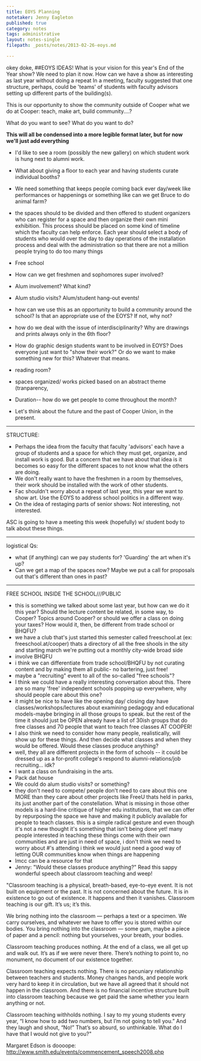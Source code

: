 ```yaml
---
title: EOYS Planning
notetaker: Jenny Eagleton
published: true
category: notes
tags: administrative
layout: notes-single
filepath: _posts/notes/2013-02-26-eoys.md

---
```


okey doke, ##EOYS IDEAS!
What is your vision for this year's End of the Year show? We need to plan it now. 
How can we have a show as interesting as last year without doing a repeat
In a meeting, faculty suggested that one structure, perhaps, could be 'teams' of students with faculty advisors setting up different parts of the building(s).

This is our opportunity to show the community outside of Cooper what we do at Cooper: teach, make art, build community....? 

What do you want to see? What do you want to do?

**This will all be condensed into a more legible format later, but for now we'll just add everything**

- I'd like to see a room (possibly the new gallery) on which student work is hung next to alumni work.
- What about giving a floor to each year and having students curate individual booths?
- We need something that keeps people coming back ever day/week like performances or happenings or something like can we get Bruce to do animal farm?
- the spaces should to be divided and then offered to student organizers who can register for a space and then organize their own mini exhibition. This process should be placed on some kind of timeline which the faculty can help enforce. Each year should select a body of students who would over the day to day operations of the installation process and deal with the administration so that there are not a million people trying to do too many things
- Free school

- How can we get freshmen and sophomores super involved? 

- Alum involvement? What kind?
- Alum studio visits? Alum/student hang-out events!
- how can we use this as an opportunity to build a community around the school? Is that an appropriate use of the EOYS? If not, why not?
- how do we deal with the issue of interdisciplinarity? Why are drawings and prints always only in the 6th floor? 
- How do graphic design students want to be involved in EOYS? Does everyone just want to "show their work?" Or do we want to make something new for this? Whatever that means.
- reading room?
- spaces organized/ works picked based on an abstract theme (tranparency, 

- Duration-- how do we get people to come throughout the month?

- Let's think about the future and the past of Cooper Union, in the present. 

*************************************************

STRUCTURE:
- Perhaps the idea from the faculty that faculty 'advisors' each have a group of students and a space for which they must get, organize, and install work is good. But a concern that we have about that idea is it becomes so easy for the different spaces to not know what the others are doing. 
- We don't really want to have the freshmen in a room by themselves, their work should be installed with the work of other students.
- Fac shouldn't worry about a repeat of last year, this year we want to show art. Use the EOYS to address school politics in a different way.
- On the idea of restaging parts of senior shows: Not interesting, not interested.


ASC is going to have a meeting this week (hopefully) w/ student body to talk about these things.

* * *

logistical Qs:
- what (if anything) can we pay students for? 'Guarding' the art when it's up?
- Can we get a map of the spaces now? Maybe we put a call for proposals out that's different than ones in past?

* * *

FREE SCHOOL INSIDE THE SCHOOL///PUBLIC
- this is something we talked about some last year, but how can we do it this year? Should the lecture content be related, in some way, to Cooper? Topics around Cooper? or should we offer a class on doing your taxes? How would it, then, be different from trade school or BHQFU?
- we have a club that's just started this semester called freeschool.at (ex: freeschool.at/cooper) thats a directory of all the free shools in the sity and starting march we're putting out a monthly city-wide broad side
- involve BHQFU
- i think we can differentiate from trade school/BHQFU by not curating content and by making them all public- no bartering, just free!
- maybe a "recruiting" event to all of the so-called "free schools"?
- I think we could have a really interesting conversation about this. There are so many 'free' independent schools popping up everywhere, why should people care about this one?
- it might be nice to have like the opening day/ closing day have classes/workshops/lectures about examining pedagogy and educational models-maybe bringing in all those groups to speak. but the rest of the time it should just be OPEN already have a list of 30ish groups that do free classes and 70 people that want to teach free classes AT COOPER!
- I also think we need to consider how many people, realistically, will show up for these things. And then decide what classes and when they would be offered. Would these classes produce anything?
- well, they all are different projects in the form of schools -- it could be dressed up as a for-profit college's respond to alumni-relations/job recruiting... idk?
- I want a class on fundraising in the arts.
- Pack dat house
- We could do alum studio visits? or something?
- they don't need to compete/ people don't need to care about this one MORE than they care about other projects like FreeU thats held in parks, its just another part of the constellation. What is missing in those other models is a hard-line critique of higher edu institutions, that we can offer by repurposing the space we have and making it publicly available for people to teach classes. this is a simple radical gesture and even though it's not a new thought it's something that isn't being done yet! many people interested in teaching these things come with their own communities and are just in need of space, i don't think we need to worry about #'s attending i think we would just need a good way of letting OUR communities know when things are happening
- lmcc can be a resource for that
- Jenny: "Would these classes produce anything?" Read this sappy wonderful speech about classroom teaching and weep!

"Classroom teaching is a physical, breath-based, eye-to-eye event. 
It is not built on equipment or the past. 
It is not concerned about the future. 
It is in existence to go out of existence. 
It happens and then it vanishes. 
Classroom teaching is our gift. 
It’s us; it’s this.

We bring nothing into the classroom — perhaps a text or a specimen. We carry ourselves, and whatever we have to offer you is stored within our bodies. You bring nothing into the classroom — some gum, maybe a piece of paper and a pencil: nothing but yourselves, your breath, your bodies.

Classroom teaching produces nothing. At the end of a class, we all get up and walk out. It’s as if we were never there. There’s nothing to point to, no monument, no document of our existence together.

Classroom teaching expects nothing. There is no pecuniary relationship between teachers and students. Money changes hands, and people work very hard to keep it in circulation, but we have all agreed that it should not happen in the classroom. And there is no financial incentive structure built into classroom teaching because we get paid the same whether you learn anything or not.

Classroom teaching withholds nothing. I say to my young students every year, “I know how to add two numbers, but I’m not going to tell you.” And they laugh and shout, “No!” That’s so absurd, so unthinkable. What do I have that I would not give to you?"

Margaret Edson is doooope: http://www.smith.edu/events/commencement_speech2008.php